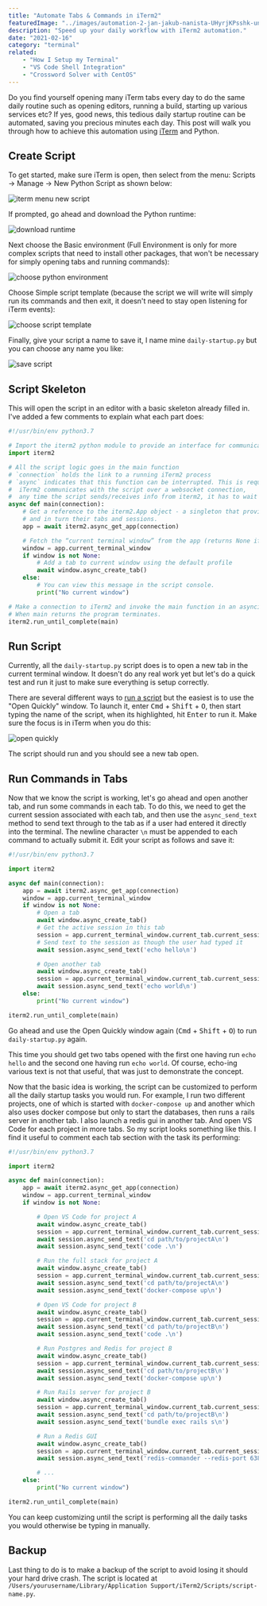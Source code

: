 ```yaml
---
title: "Automate Tabs & Commands in iTerm2"
featuredImage: "../images/automation-2-jan-jakub-nanista-UHyrjKPsshk-unsplash.jpg"
description: "Speed up your daily workflow with iTerm2 automation."
date: "2021-02-16"
category: "terminal"
related:
    - "How I Setup my Terminal"
    - "VS Code Shell Integration"
    - "Crossword Solver with CentOS"
---
```


Do you find yourself opening many iTerm tabs every day to do the same daily routine such as opening editors, running a build, starting up various services etc? If yes, good news, this tedious daily startup routine can be automated, saving you precious minutes each day. This post will walk you through how to achieve this automation using [iTerm](https://iterm2.com/) and Python.

## Create Script

To get started, make sure iTerm is open, then select from the menu: Scripts -> Manage -> New Python Script as shown below:

![iterm menu new script](../images/iterm-menu-new-script.png "iterm menu new script")

If prompted, go ahead and download the Python runtime:

![download runtime](../images/download-runtime.png "download runtime")

Next choose the Basic environment (Full Environment is only for more complex scripts that need to install other packages, that won't be necessary for simply opening tabs and running commands):

![choose python environment](../images/choose-python-env.png "choose python environment")

Choose Simple script template (because the script we will write will simply run its commands and then exit, it doesn't need to stay open listening for iTerm events):

![choose script template](../images/choose-script-template.png "choose script template")

Finally, give your script a name to save it, I name mine `daily-startup.py` but you can choose any name you like:

![save script](../images/save-script.png "save script")

## Script Skeleton

This will open the script in an editor with a basic skeleton already filled in. I've added a few comments to explain what each part does:

```python
#!/usr/bin/env python3.7

# Import the iterm2 python module to provide an interface for communicating with iTerm
import iterm2

# All the script logic goes in the main function
# `connection` holds the link to a running iTerm2 process
# `async` indicates that this function can be interrupted. This is required because
#  iTerm2 communicates with the script over a websocket connection,
#  any time the script sends/receives info from iterm2, it has to wait for a few milliseconds.
async def main(connection):
    # Get a reference to the iterm2.App object - a singleton that provides access to iTerm2’s windows,
    # and in turn their tabs and sessions.
    app = await iterm2.async_get_app(connection)

    # Fetch the “current terminal window” from the app (returns None if there is no current window)
    window = app.current_terminal_window
    if window is not None:
        # Add a tab to current window using the default profile
        await window.async_create_tab()
    else:
        # You can view this message in the script console.
        print("No current window")

# Make a connection to iTerm2 and invoke the main function in an asyncio event loop.
# When main returns the program terminates.
iterm2.run_until_complete(main)
```

## Run Script

Currently, all the `daily-startup.py` script does is to open a new tab in the current terminal window. It doesn't do any real work yet but let's do a quick test and run it just to make sure everything is setup correctly.

There are several different ways to [run a script](https://iterm2.com/python-api/tutorial/running.html) but the easiest is to use the "Open Quickly" window. To launch it, enter <kbd class="markdown-kbd">Cmd</kbd> + <kbd class="markdown-kbd">Shift</kbd> + <kbd class="markdown-kbd">O</kbd>, then start typing the name of the script, when its highlighted, hit <kbd class="markdown-kbd">Enter</kbd> to run it. Make sure the focus is in iTerm when you do this:

![open quickly](../images/open-quickly.png "open quickly")

The script should run and you should see a new tab open.

## Run Commands in Tabs

Now that we know the script is working, let's go ahead and open another tab, and run some commands in each tab. To do this, we need to get the current session associated with each tab, and then use the `async_send_text` method to send text through to the tab as if a user had entered it directly into the terminal. The newline character `\n` must be appended to each command to actually submit it. Edit your script as follows and save it:

```python
#!/usr/bin/env python3.7

import iterm2

async def main(connection):
    app = await iterm2.async_get_app(connection)
    window = app.current_terminal_window
    if window is not None:
        # Open a tab
        await window.async_create_tab()
        # Get the active session in this tab
        session = app.current_terminal_window.current_tab.current_session
        # Send text to the session as though the user had typed it
        await session.async_send_text('echo hello\n')

        # Open another tab
        await window.async_create_tab()
        session = app.current_terminal_window.current_tab.current_session
        await session.async_send_text('echo world\n')
    else:
        print("No current window")

iterm2.run_until_complete(main)
```

Go ahead and use the Open Quickly window again (<kbd class="markdown-kbd">Cmd</kbd> + <kbd class="markdown-kbd">Shift</kbd> + <kbd class="markdown-kbd">O</kbd>) to run `daily-startup.py` again.

This time you should get two tabs opened with the first one having run `echo hello` and the second one having run `echo world`. Of course, echo-ing various text is not that useful, that was just to demonstrate the concept.

Now that the basic idea is working, the script can be customized to perform all the daily startup tasks you would run. For example, I run two different projects, one of which is started with `docker-compose up` and another which also uses docker compose but only to start the databases, then runs a rails server in another tab. I also launch a redis gui in another tab. And open VS Code for each project in more tabs. So my script looks something like this. I find it useful to comment each tab section with the task its performing:

```python
#!/usr/bin/env python3.7

import iterm2

async def main(connection):
    app = await iterm2.async_get_app(connection)
    window = app.current_terminal_window
    if window is not None:

        # Open VS Code for project A
        await window.async_create_tab()
        session = app.current_terminal_window.current_tab.current_session
        await session.async_send_text('cd path/to/projectA\n')
        await session.async_send_text('code .\n')

        # Run the full stack for project A
        await window.async_create_tab()
        session = app.current_terminal_window.current_tab.current_session
        await session.async_send_text('cd path/to/projectA\n')
        await session.async_send_text('docker-compose up\n')

        # Open VS Code for project B
        await window.async_create_tab()
        session = app.current_terminal_window.current_tab.current_session
        await session.async_send_text('cd path/to/projectB\n')
        await session.async_send_text('code .\n')

        # Run Postgres and Redis for project B
        await window.async_create_tab()
        session = app.current_terminal_window.current_tab.current_session
        await session.async_send_text('cd path/to/projectB\n')
        await session.async_send_text('docker-compose up\n')

        # Run Rails server for project B
        await window.async_create_tab()
        session = app.current_terminal_window.current_tab.current_session
        await session.async_send_text('cd path/to/projectB\n')
        await session.async_send_text('bundle exec rails s\n')

        # Run a Redis GUI
        await window.async_create_tab()
        session = app.current_terminal_window.current_tab.current_session
        await session.async_send_text('redis-commander --redis-port 6381 --redis-db 0\n')

        # ...
    else:
        print("No current window")

iterm2.run_until_complete(main)
```

You can keep customizing until the script is performing all the daily tasks you would otherwise be typing in manually.

## Backup

Last thing to do is to make a backup of the script to avoid losing it should your hard drive crash. The script is located at `/Users/yourusername/Library/Application Support/iTerm2/Scripts/script-name.py`.
